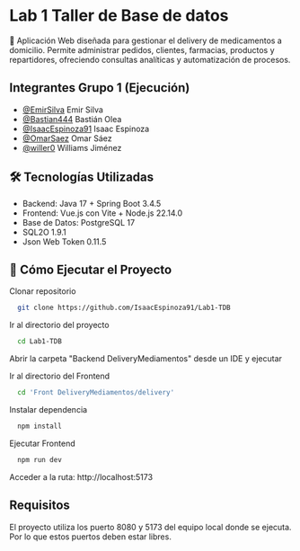 
# Lab 1 Taller de Base de datos

📌 Aplicación Web diseñada para gestionar el delivery de medicamentos a domicilio. Permite administrar pedidos, clientes, farmacias, productos y repartidores, ofreciendo consultas analíticas y automatización de procesos.


## Integrantes Grupo 1 (Ejecución)

- [@EmirSilva](https://github.com/EmirSilva) Emir Silva
- [@Bastian444](https://github.com/Bastian444) Bastián Olea
- [@IsaacEspinoza91](https://github.com/IsaacEspinoza91) Isaac Espinoza
- [@OmarSaez](https://github.com/OmarSaez) Omar Sáez
- [@willer0](https://github.com/willer0) Williams Jiménez


## 🛠️ Tecnologías Utilizadas

 - Backend: Java 17 + Spring Boot 3.4.5
 - Frontend: Vue.js con Vite + Node.js 22.14.0
 - Base de Datos: PostgreSQL 17
 - SQL2O 1.9.1
 - Json Web Token 0.11.5

## 🚀 Cómo Ejecutar el Proyecto

Clonar repositorio

```bash
  git clone https://github.com/IsaacEspinoza91/Lab1-TDB
```

Ir al directorio del proyecto

```bash
  cd Lab1-TDB
```


Abrir la carpeta "Backend DeliveryMediamentos" desde un IDE y ejecutar

Ir al directorio del Frontend

```bash
  cd 'Front DeliveryMediamentos/delivery'
```

Instalar dependencia

```bash
  npm install
```

Ejecutar Frontend

```bash
  npm run dev
```

Acceder a la ruta: http://localhost:5173
## Requisitos

El proyecto utiliza los puerto 8080 y 5173 del equipo local donde se ejecuta. Por lo que estos puertos deben estar libres.


